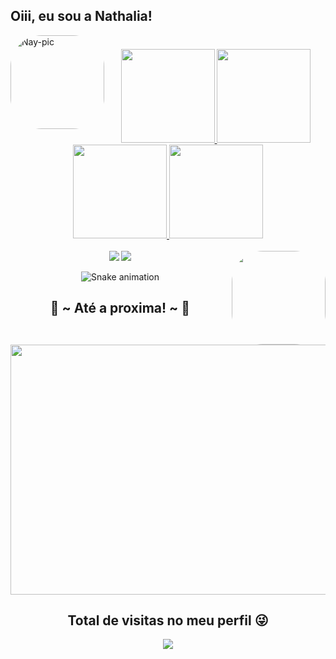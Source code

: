 ## Oiii, eu sou a Nathalia!


   
   <img align="left" alt="Nay-pic" height="150" style="border-radius:50px;"
   src="https://media.giphy.com/media/l2SpY4SJZy8b3BMHK/giphy.gif">
</div>

#

<div align="center">
  <a href="https://github.com/Nathaliazero">
  <img height="150em" src="https://github-readme-stats.vercel.app/api/top-langs/?username=Nathaliazero&layout=compact&langs_count=6&theme=dracula"/>
  <img height="150em" src="https://github-readme-stats.vercel.app/api?username=Nathaliazero&show_icons=true&theme=dracula&include_all_commits=true&count_private=true"/>
  <img height="150em" src="http://github-readme-streak-stats.herokuapp.com?user=Nathaliazero&theme=dracula&hide_border=false&date_format=j%2Fn%5B%2FY%5D"/>
  <img height="150em" src="https://github-profile-trophy.vercel.app/?username=Nathaliazero&theme=dracula"/>

  
<div> 
  
  <div style="display: inline_block"><br>
   <img align="right" height="150" style="border-radius:50px;"
   src="https://i.pinimg.com/originals/36/e7/4a/36e74a20fa3e774c388a884f29b42cb5.gif">    
</div>
 
<div> 
  <a href="https://instagram.com/Nathaliazero21" target="_blank"><img src="https://img.shields.io/badge/-Instagram-%23E4405F?style=for-the-badge&logo=instagram&logoColor=white" target="_blank"></a>
  <a href = "mailto:contatonathaliazero16@gmail.com"><img src="https://img.shields.io/badge/-Gmail-%23333?style=for-the-badge&logo=gmail&logoColor=white" target="_blank"></a>
 
![Snake animation](https://github.com/Nathaliazero/Nathaliazero/blob/output/github-contribution-grid-snake.svg)
 
</div>
   <div>
<h2 align="center">🥰 ~ Até a proxima! ~ 🥰</h2>
<div align="center">
<img align="center" src="https://cdn.streamelements.com/uploads/5a21faa4-af40-4c57-9d2d-399339652c69.gif" height="400" width="850" > <br>
</div>
  

 ## Total de visitas no meu perfil 😜 <br>
 <p align="center"> 
   <img alingn="center" src="https://profile-counter.glitch.me/Nathaliazero/count.svg" />
 </p>

